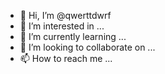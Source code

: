 - 👋 Hi, I’m @qwerttdwrf
- 👀 I’m interested in ...
- 🌱 I’m currently learning ...
- 💞️ I’m looking to collaborate on ...
- 📫 How to reach me ...

<!---
qwerttdwrf/qwerttdwrf is a ✨ special ✨ repository because its `README.md` (this file) appears on your GitHub profile.
You can click the Preview link to take a look at your changes.
--->
